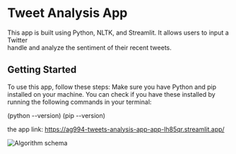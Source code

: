 # Tweet Analysis App
  <p> This app is built using Python, NLTK, and Streamlit. It allows users to input a Twitter 
  <br> handle and analyze the sentiment of their recent tweets. </p>
  
  
  ## Getting Started
   To use this app, follow these steps:
   Make sure you have Python and pip installed on your machine. You can check if you have these installed by 
   running the following commands in your terminal:
   
   (python --version)
   (pip --version)




































the app link: https://ag994-tweets-analysis-app-app-lh85qr.streamlit.app/

![Algorithm schema](./images/schema.jpg)
